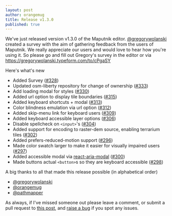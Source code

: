 ```yaml
---
layout: post
author: orangemug
title: Release v1.3.0
published: true
---
```

We've just released version v1.3.0 of the Maputnik editor. [@gregorywolanski](https://github.com/gregorywolanski) created a survey with the aim of gathering feedback from the users of Maputnik. We really appreciate our users and would love to hear how you're using it. So please go and fill out Gregory's survey in the editor or via <https://gregorywolanski.typeform.com/to/cPgaSY>

Here's what's new

 - Added Survey ([#328](https://github.com/maputnik/editor/pull/328))
 - Updated osm-liberty repository for change of ownership ([#333](https://github.com/maputnik/editor/pull/333))
 - Add loading modal for styles ([#330](https://github.com/maputnik/editor/pull/330))
 - Added url option to display tile boundaries ([#315](https://github.com/maputnik/editor/pull/315))
 - Added keyboard shortcuts + modal ([#313](https://github.com/maputnik/editor/pull/313))
 - Color blindness emulation via url option ([#312](https://github.com/maputnik/editor/pull/312))
 - Added skip-menu link for keyboard users ([#309](https://github.com/maputnik/editor/pull/309))
 - Added keyboard accessible layer options ([#306](https://github.com/maputnik/editor/pull/306))
 - Disable spellcheck on `<input>`'s ([#304](https://github.com/maputnik/editor/pull/304))
 - Added support for encoding to raster-dem source, enabling terrarium tiles ([#302](https://github.com/maputnik/editor/pull/302))
 - Added prefers-reduced-motion support ([#296](https://github.com/maputnik/editor/pull/296))
 - Made color swatch larger to make it easier for visually impaired users ([#297](https://github.com/maputnik/editor/pull/297))
 - Added accessible modal via [react-aria-modal](https://github.com/davidtheclark/react-aria-modal) ([#300](https://github.com/maputnik/editor/pull/300))
 - Made buttons actual `<button>`s so they are keyboard accessible ([#298](https://github.com/maputnik/editor/pull/298))

A big thanks to all that made this release possible (in alphabetical order)

 - [@gregorywolanski](https://github.com/gregorywolanski)
 - [@orangemug](https://github.com/orangemug)
 - [@pathmapper](https://github.com/pathmapper)

As always, if I've missed someone out please leave a comment, or submit a pull request to [this post](https://github.com/maputnik/maputnik.github.io/blob/master/_posts/2018-05-08-release-v1.3.0.md), and [raise a bug](https://github.com/maputnik/editor/issues) if you spot any issues.

